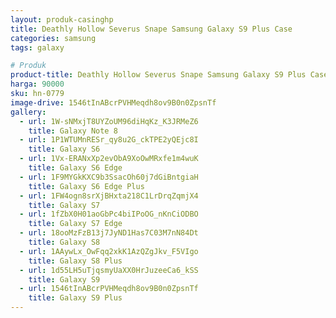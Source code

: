 ```yaml
---
layout: produk-casinghp
title: Deathly Hollow Severus Snape Samsung Galaxy S9 Plus Case
categories: samsung
tags: galaxy

# Produk
product-title: Deathly Hollow Severus Snape Samsung Galaxy S9 Plus Case
harga: 90000
sku: hn-0779
image-drive: 1546tInABcrPVHMeqdh8ov9B0n0ZpsnTf
gallery:
  - url: 1W-sNMxjT8UYZoUM96diHqKz_K3JRMeZ6
    title: Galaxy Note 8
  - url: 1P1WTUMnRESr_qy8u2G_ckTPE2yQEjc8I
    title: Galaxy S6
  - url: 1Vx-ERANxXp2evObA9XoOwMRxfe1m4wuK
    title: Galaxy S6 Edge
  - url: 1F9MYGkKXC9b3SsacOh60j7dGiBntgiaH
    title: Galaxy S6 Edge Plus
  - url: 1FW4ogn8srXjBHxta218C1LrDrqZqmjX4
    title: Galaxy S7
  - url: 1fZbX0H01aoGbPc4biIPoOG_nKnCiODBO
    title: Galaxy S7 Edge
  - url: 18ooMzFzB13j7JyND1Has7C03M7nN84Dt
    title: Galaxy S8
  - url: 1AAywLx_OwFqq2xkK1AzQZgJkv_F5VIgo
    title: Galaxy S8 Plus
  - url: 1d55LH5uTjqsmyUaXX0HrJuzeeCa6_kSS
    title: Galaxy S9
  - url: 1546tInABcrPVHMeqdh8ov9B0n0ZpsnTf
    title: Galaxy S9 Plus
---
```

